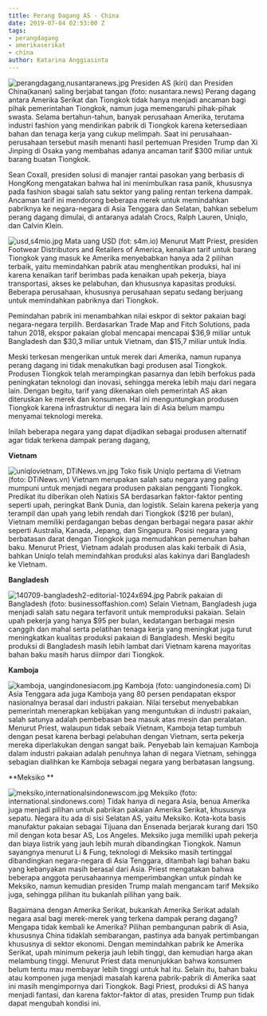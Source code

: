 ```yaml
---
title: Perang Dagang AS - China
date: 2019-07-04 02:53:00 Z
tags:
- perangdagang
- amerikaserikat
- china
author: Katarina Anggiasinta
---
```


![perangdagang,nusantaranews.jpg](/uploads/perangdagang,nusantaranews.jpg)
Presiden AS (kiri) dan Presiden China(kanan) saling berjabat tangan (foto: nusantara.news) 
Perang dagang antara Amerika Serikat dan Tiongkok tidak hanya menjadi ancaman bagi pihak pemerintahan Tiongkok, namun juga memengaruhi pihak-pihak swasta. Selama bertahun-tahun, banyak perusahaan Amerika, terutama industri fashion yang mendirikan pabrik di Tiongkok karena ketersediaan bahan dan tenaga kerja yang cukup melimpah. Saat ini perusahaan-perusahaan tersebut masih menanti hasil pertemuan Presiden Trump dan Xi Jinping di Osaka yang membahas adanya ancaman tarif $300 miliar untuk barang buatan Tiongkok.

Sean Coxall, presiden solusi di manajer rantai pasokan yang berbasis di HongKong mengatakan bahwa hal ini menimbulkan rasa panik, khususnya pada fashion sbagai salah satu sektor yang paling rentan terkena dampak. Ancaman tarif ini mendorong beberapa merek untuk memindahkan pabriknya ke negara-negara di Asia Tenggara dan Selatan, bahkan sebelum perang dagang dimulai, di antaranya adalah Crocs, Ralph Lauren, Uniqlo, dan Calvin Klein. 

![usd,s4mio.jpg](/uploads/usd,s4mio.jpg)
Mata uang USD (fot: s4m.io)
Menurut Matt Priest, presiden Footwear Distributors and Retailers of America, kenaikan tarif untuk barang Tiongkok yang masuk ke Amerika menyebabkan hanya ada 2 pilihan terbaik, yaitu memindahkan pabrik atau menghentikan produksi, hal ini karena kenaikan tarif berimbas pada kenaikan upah pekerja, biaya transportasi, akses ke pelabuhan, dan khususnya kapasitas produksi. Beberapa perusahaan, khususnya perusahaan sepatu sedang berjuang untuk memindahkan pabriknya dari Tiongkok. 

Pemindahan pabrik ini menambahkan nilai eskpor di sektor pakaian bagi negara-negara terpilih. Berdasarkan Trade Map and Fitch Solutions, pada tahun 2018, ekspor pakaian global mencapai mencapai $36,9 miliar untuk Bangladesh dan $30,3 miliar untuk Vietnam, dan $15,7 miliar untuk India. 

Meski terkesan mengerikan untuk merek dari Amerika, namun rupanya perang dagang ini tidak menakutkan bagi produsen asal Tiongkok. Produsen Tiongkok telah merampingkan pasarnya dan lebih berfokus pada peningkatan teknologi dan inovasi, sehingga mereka lebih maju dari negara lain. Dengan begitu, tarif yang dikenakan oleh pemerintah AS akan diteruskan ke merek dan konsumen. Hal ini menguntungkan produsen Tiongkok karena infrastruktur di negara lain di Asia belum mampu menyamai teknologi mereka.

Inilah beberapa negara yang dapat dijadikan sebagai produsen alternatif agar tidak terkena dampak perang dagang, 


**Vietnam**

![uniqlovietnam, DTiNews.vn.jpg](/uploads/uniqlovietnam,%20DTiNews.vn.jpg)
Toko fisik Uniqlo pertama di Vietnam (foto: DTiNews.vn)
Vietnam merupakan salah satu negara yang paling mumpuni untuk menjadi negara produsen pakaian pengganti Tiongkok. Predikat itu diberikan oleh Natixis SA berdasarkan faktor-faktor penting seperti upah, peringkat Bank Dunia, dan logistik. Selain karena pekerja yang terampil dan upah yang lebih rendah dari Tiongkok ($216 per bulan), Vietnam memiliki perdagangan bebas dengan berbagai negara pasar akhir seperti Australia, Kanada, Jepang, dan Singapura. Posisi negara yang berbatasan darat dengan Tiongkok juga memudahkan pemenuhan bahan baku. Menurut Priest, Vietnam adalah produsen alas kaki terbaik di Asia, bahkan Uniqlo telah memindahkan produksi alas kakinya dari Bangladesh ke Vietnam.

**Bangladesh**

![140709-bangladesh2-editorial-1024x694.jpg](/uploads/140709-bangladesh2-editorial-1024x694.jpg)
Pabrik pakaian di Bangladesh (foto: businessoffashion.com) 
Selain Vietnam, Bangladesh juga menjadi salah satu negara terfavorit untuk memproduksi pakaian. Selain upah pekerja yang hanya $95 per bulan, kedatangan berbagai mesin canggih dan mahal serta pelatihan tenaga kerja yang meningkat juga turut meningkatkan kualitas produksi pakaian di Bangladesh. Meski begitu produksi di Bangladesh masih lebih lambat dari Vietnam karena mayoritas bahan baku masih harus diimpor dari Tiongkok. 

**Kamboja** 

![kamboja, uangindonesiacom.jpg](/uploads/kamboja,%20uangindonesiacom.jpg)
Kamboja (foto: uangindonesia.com)
Di Asia Tenggara ada juga Kamboja yang 80 persen pendapatan ekspor nasionalnya berasal dari industri pakaian. Nilai tersebut menyebabkan pemerintah menerapkan kebijakan yang menguntukan di industri pakaian, salah satunya adalah pembebasan bea masuk atas mesin dan peralatan. Menurut Priest, walaupun tidak sebaik Vietnam, Kamboja tetap tumbuh dengan pesat karena berbagi pelabuhan dengan Vietnam, serta pekerja mereka diperlakukan dengan sangat baik. Penyebab lain kemajuan Kamboja dalam industri pakaian adalah penuhnya lahan di negara Vietnam, sehingga sebagian dialihkan ke Kamboja sebagai negara yang berbatasan langsung.

**Meksiko **

![meksiko,internationalsindonewscom.jpg](/uploads/meksiko,internationalsindonewscom.jpg)
Meksiko (foto: international.sindonews.com)
Tidak hanya di negara Asia, benua Amerika juga menjadi pilihan untuk pabrikan pakaian Amerika Serikat, khususnya sepatu. Negara itu ada di sisi Selatan AS, yaitu Meksiko. Kota-kota basis manufaktur pakaian sebagai Tijuana dan Ensenada berjarak kurang dari 150 mil dengan kota besar AS, Los Angeles. Meksiko juga memiliki upah pekerja dan biaya listrik yang jauh lebih murah dibandingkan Tiongkok. Namun sayangnya menurut Li & Fung, teknologi di Meksiko masih tertinggal dibandingkan negara-negara di Asia Tenggara, ditambah lagi bahan baku yang kebanyakan masih berasal dari Asia. Priest mengatakan bahwa beberapa anggota perusahaannya memperimbangkan untuk pindah ke Meksiko, namun kemudian presiden Trump malah mengancam tarif Meksiko juga, sehingga pilihan itu bukanlah pilihan yang baik.

Bagaimana dengan Amerika Serikat, bukankah Amerika Serikat adalah negara asal bagi merek-merek yang terkena dampak perang dagang? Mengapa tidak kembali ke Amerika? Pilihan pembangunan pabrik di Asia, khususnya China tidaklah sembarangan, pastinya ada banyak pertimbangan khususnya di sektor ekonomi. Dengan memindahkan pabrik ke Amerika Serikat, upah minimum pekerja jauh lebih tinggi, dan kemudian harga akan melambung tinggi. Menurut Priest data menunjukkan bahwa konsumen belum tentu mau membayar lebih tinggi untuk hal itu. Selain itu, bahan baku atau komponen juga menjadi masalah karena pabrik-pabrik di Amerika saat ini masih mengimpornya dari Tiongkok. Bagi Priest, produksi di AS hanya menjadi fantasi, dan karena faktor-faktor di atas, presiden Trump pun tidak dapat mengubah kondisi ini.
